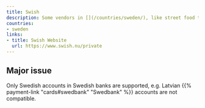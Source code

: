 ```yaml
---
title: Swish
description: Some vendors in [](/countries/sweden/), like street food trucks, only accept payments through Swish app.
countries:
- sweden
links:
- title: Swish Website
  url: https://www.swish.nu/private
---
```


## Major issue

Only Swedish accounts in Swedish banks are supported, e.g. Latvian {{% payment-link "cards#swedbank" "Swedbank" %}} accounts are not compatible.
